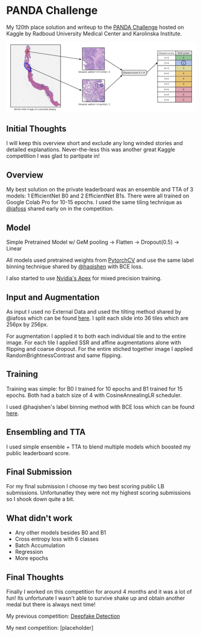 # PANDA Challenge

My 120th place solution and writeup to the [PANDA Challenge](https://www.kaggle.com/c/prostate-cancer-grade-assessment) hosted on Kaggle by Radboud University Medical Center and Karolinska Institute.

![](https://github.com/GreatGameDota/PANDA-Challenge-Solution/blob/master/assets/main.png)

## Initial Thoughts

I will keep this overview short and exclude any long winded stories and detailed explanations. Never-the-less this was another great Kaggle competition I was glad to partipate in!

## Overview

My best solution on the private leaderboard was an ensemble and TTA of 3 models: 1 EfficientNet B0 and 2 EfficientNet B1s. There were all trained on Google Colab Pro for 10-15 epochs. I used the same tiling technique as [@iafoss](https://www.kaggle.com/iafoss) shared early on in the competition.

## Model

Simple Pretrained Model w/ GeM pooling -> Flatten -> Dropout(0.5) -> Linear

All models used pretrained weights from [PytorchCV](https://github.com/osmr/imgclsmob/tree/master/pytorch) and use the same label binning technique shared by [@haqishen](https://www.kaggle.com/haqishen) with BCE loss.

I also started to use [Nvidia's Apex](https://github.com/NVIDIA/apex) for mixed precision training.

## Input and Augmentation

As input I used no External Data and used the tilting method shared by @iafoss which can be found [here](https://www.kaggle.com/iafoss/panda-16x128x128-tiles). I split each slide into 36 tiles which are 256px by 256px.

For augmentation I applied it to both each individual tile and to the entire image. For each tile I applied SSR and affine augmentations alone with flipping and coarse dropout. For the entire stiched together image I applied RandomBrightnessContrast and same flipping.

## Training

Training was simple: for B0 I trained for 10 epochs and B1 trained for 15 epochs. Both had a batch size of 4 with CosineAnnealingLR scheduler.

I used @haqishen's label binning method with BCE loss which can be found [here](https://www.kaggle.com/haqishen/train-efficientnet-b0-w-36-tiles-256-lb0-87).

## Ensembling and TTA

I used simple ensemble + TTA to blend multiple models which boosted my public leaderboard score.

## Final Submission

For my final submission I choose my two best scoring public LB submissions. Unfortunatley they were not my highest scoring submissions so I shook down quite a bit.

## What didn't work

- Any other models besides B0 and B1
- Cross entropy loss with 6 classes
- Batch Accumulation
- Regression
- More epochs

## Final Thoughts

Finally I worked on this competition for around 4 months and it was a lot of fun! Its unfortunate I wasn't able to survive shake up and obtain another medal but there is always next time!

My previous competition: [Deepfake Detection](https://github.com/GreatGameDota/Deepfake-Detection)

My next competition: [placeholder]
